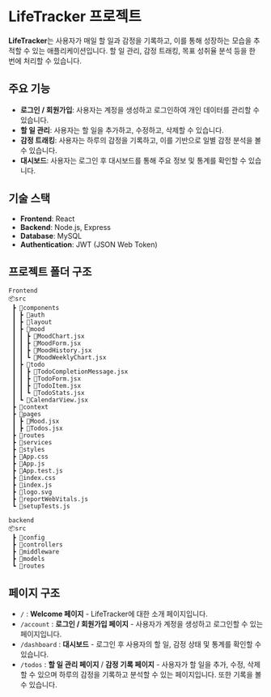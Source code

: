 # LifeTracker 프로젝트

**LifeTracker**는 사용자가 매일 할 일과 감정을 기록하고, 이를 통해 성장하는 모습을 추적할 수 있는 애플리케이션입니다. 할 일 관리, 감정 트래킹, 목표 성취율 분석 등을 한 번에 처리할 수 있습니다.

## 주요 기능
- **로그인 / 회원가입**: 사용자는 계정을 생성하고 로그인하여 개인 데이터를 관리할 수 있습니다.
- **할 일 관리**: 사용자는 할 일을 추가하고, 수정하고, 삭제할 수 있습니다.
- **감정 트래킹**: 사용자는 하루의 감정을 기록하고, 이를 기반으로 일별 감정 분석을 볼 수 있습니다.
- **대시보드**: 사용자는 로그인 후 대시보드를 통해 주요 정보 및 통계를 확인할 수 있습니다.

## 기술 스택
- **Frontend**: React
- **Backend**: Node.js, Express
- **Database**: MySQL
- **Authentication**: JWT (JSON Web Token)


## 프로젝트 폴더 구조 
```
Frontend
📦src
 ┣ 📂components
 ┃ ┣ 📂auth
 ┃ ┣ 📂layout
 ┃ ┣ 📂mood
 ┃ ┃ ┣ 📜MoodChart.jsx
 ┃ ┃ ┣ 📜MoodForm.jsx
 ┃ ┃ ┣ 📜MoodHistory.jsx
 ┃ ┃ ┗ 📜MoodWeeklyChart.jsx
 ┃ ┣ 📂todo
 ┃ ┃ ┣ 📜TodoCompletionMessage.jsx
 ┃ ┃ ┣ 📜TodoForm.jsx
 ┃ ┃ ┣ 📜TodoItem.jsx
 ┃ ┃ ┗ 📜TodoStats.jsx
 ┃ ┗ 📜CalendarView.jsx
 ┣ 📂context
 ┣ 📂pages
 ┃ ┣ 📜Mood.jsx
 ┃ ┣ 📜Todos.jsx
 ┣ 📂routes
 ┣ 📂services
 ┣ 📂styles
 ┣ 📜App.css
 ┣ 📜App.js
 ┣ 📜App.test.js
 ┣ 📜index.css
 ┣ 📜index.js
 ┣ 📜logo.svg
 ┣ 📜reportWebVitals.js
 ┗ 📜setupTests.js
```

```
backend
📦src
 ┣ 📂config
 ┣ 📂controllers
 ┣ 📂middleware
 ┣ 📂models
 ┗ 📂routes
```

## 페이지 구조
- `/` : **Welcome 페이지** - LifeTracker에 대한 소개 페이지입니다.
- `/account` : **로그인 / 회원가입 페이지** - 사용자가 계정을 생성하고 로그인할 수 있는 페이지입니다.
- `/dashboard` : **대시보드** - 로그인 후 사용자의 할 일, 감정 상태 및 통계를 확인할 수 있습니다.
- `/todos` : **할 일 관리 페이지** /  **감정 기록 페이지**  - 사용자가 할 일을 추가, 수정, 삭제할 수 있으며 하루의 감정을 기록하고 분석할 수 있는 페이지입니다. 또한 기록을 볼 수 있습니다.


